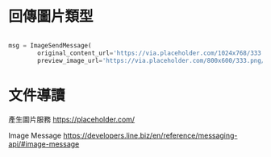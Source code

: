 # 回傳圖片類型

```python

msg = ImageSendMessage(
        original_content_url='https://via.placeholder.com/1024x768/333.png/fff',
        preview_image_url='https://via.placeholder.com/800x600/333.png/fff')

```

# 文件導讀

產生圖片服務
https://placeholder.com/

Image Message
https://developers.line.biz/en/reference/messaging-api/#image-message
